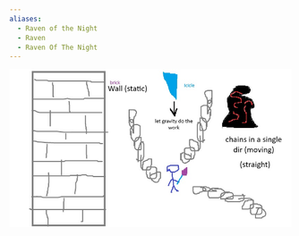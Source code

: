 ```yaml
---
aliases:
  - Raven of the Night
  - Raven
  - Raven Of The Night
---
```


![raven-boss-pattern](../-ignore/img/raven-boss-pattern.jpg)